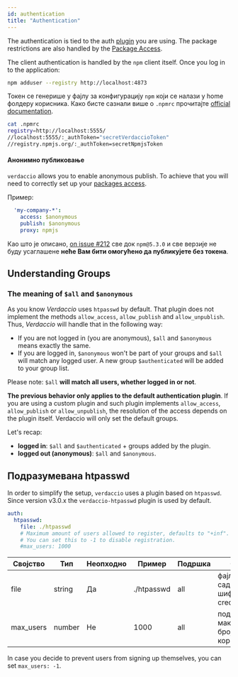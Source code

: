 ```yaml
---
id: authentication
title: "Authentication"
---
```


The authentication is tied to the auth [plugin](plugins.md) you are using. The package restrictions are also handled by the [Package Access](packages.md).

The client authentication is handled by the `npm` client itself. Once you log in to the application:

```bash
npm adduser --registry http://localhost:4873
```

Токен се генерише у фајлу за конфигурацију `npm` који се налази у home фолдеру корисника. Како бисте сазнали више о `.npmrc` прочитајте [official documentation](https://docs.npmjs.com/files/npmrc).

```bash
cat .npmrc
registry=http://localhost:5555/
//localhost:5555/:_authToken="secretVerdaccioToken"
//registry.npmjs.org/:_authToken=secretNpmjsToken
```

#### Анонимно публиковање

`verdaccio` allows you to enable anonymous publish. To achieve that you will need to correctly set up your [packages access](packages.md).

Пример:

```yaml
  'my-company-*':
    access: $anonymous
    publish: $anonymous
    proxy: npmjs
```

Као што је описано, [on issue #212](https://github.com/verdaccio/verdaccio/issues/212#issuecomment-308578500) све док `npm@5.3.0` и све верзије не буду усаглашене **неће Вам бити омогућено да публикујете без токена**.

## Understanding Groups

### The meaning of `$all` and `$anonymous`

As you know *Verdaccio* uses `htpasswd` by default. That plugin does not implement the methods `allow_access`, `allow_publish` and `allow_unpublish`. Thus, *Verdaccio* will handle that in the following way:

* If you are not logged in (you are anonymous), `$all` and `$anonymous` means exactly the same.
* If you are logged in, `$anonymous` won't be part of your groups and `$all` will match any logged user. A new group `$authenticated` will be added to your group list.

Please note: `$all` **will match all users, whether logged in or not**.

**The previous behavior only applies to the default authentication plugin**. If you are using a custom plugin and such plugin implements `allow_access`, `allow_publish` or `allow_unpublish`, the resolution of the access depends on the plugin itself. Verdaccio will only set the default groups.

Let's recap:

* **logged in**: `$all` and `$authenticated` + groups added by the plugin.
* **logged out (anonymous)**: `$all` and `$anonymous`.

## Подразумевана htpasswd

In order to simplify the setup, `verdaccio` uses a plugin based on `htpasswd`. Since version v3.0.x the `verdaccio-htpasswd` plugin is used by default.

```yaml
auth:
  htpasswd:
    file: ./htpasswd
    # Maximum amount of users allowed to register, defaults to "+inf".
    # You can set this to -1 to disable registration.
    #max_users: 1000
```

| Својство  | Тип    | Неопходно | Пример     | Подршка | Опис                                   |
| --------- | ------ | --------- | ---------- | ------- | -------------------------------------- |
| file      | string | Да        | ./htpasswd | all     | фајл који садржи шифроване credentials |
| max_users | number | Не        | 1000       | all     | подешава максимални број корисника     |

In case you decide to prevent users from signing up themselves, you can set `max_users: -1`.